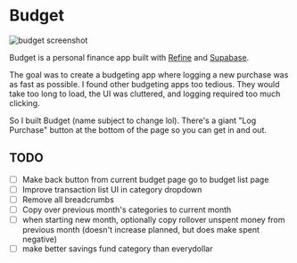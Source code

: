 # Budget

![budget screenshot](https://i.imgur.com/5aU6WBE.png)

Budget is a personal finance app built with [Refine](https://github.com/refinedev/refine) and [Supabase](https://supabase.com/).

The goal was to create a budgeting app where logging a new purchase was as fast as possible. I found other budgeting apps too tedious. They would take too long to load, the UI was cluttered, and logging required too much clicking.

So I built Budget (name subject to change lol). There's a giant "Log Purchase" button at the bottom of the page so you can get in and out.

## TODO

- [ ] Make back button from current budget page go to budget list page
- [ ] Improve transaction list UI in category dropdown
- [ ] Remove all breadcrumbs
- [ ] Copy over previous month's categories to current month
- [ ] when starting new month, optionally copy rollover unspent money from previous month (doesn't increase planned, but does make spent negative)
- [ ] make better savings fund category than everydollar
